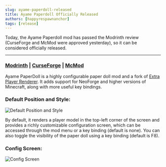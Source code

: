 ```yaml
---
slug: ayame-paperdoll-released
title: Ayame Paperdoll Officially Released
authors: [happyrespawnanchor]
tags: [release]
---
```

Today, the Ayame Paperdoll mod has passed the Modrinth review (CurseForge and McMod were approved yesterday), so it can be considered officially released.
<!-- truncate -->
---
### [Modrinth](https://modrinth.com/mod/ayame-paperdoll) | [CurseForge](https://www.curseforge.com/minecraft/mc-mods/ayame-paperdoll) | [McMod](https://www.mcmod.cn/class/17015.html)

Ayame PaperDoll is a highly configurable paper doll mod and a fork of [Extra Player Renderer](https://modrinth.com/mod/extraplayerrenderer). It adds support for NeoForge and higher versions of Minecraft, along with more useful key bindings.

### Default Position and Style:
![Default Position and Style](https://cdn.modrinth.com/data/cached_images/645bade5e9a52fa93b0c148d3bc2a46b9372fbfa.png)

By default, it renders a player model in the top-left corner of the screen and provides a richly customizable configuration screen, which can be accessed through the mod menu or a key binding (default is none). You can also toggle the visibility of the paper doll using a key binding (default is F8).

### Config Screen:
![Config Screen](https://cdn.modrinth.com/data/cached_images/4da8ff97ea5541c87d65afac533059fb043a26fc.jpeg)